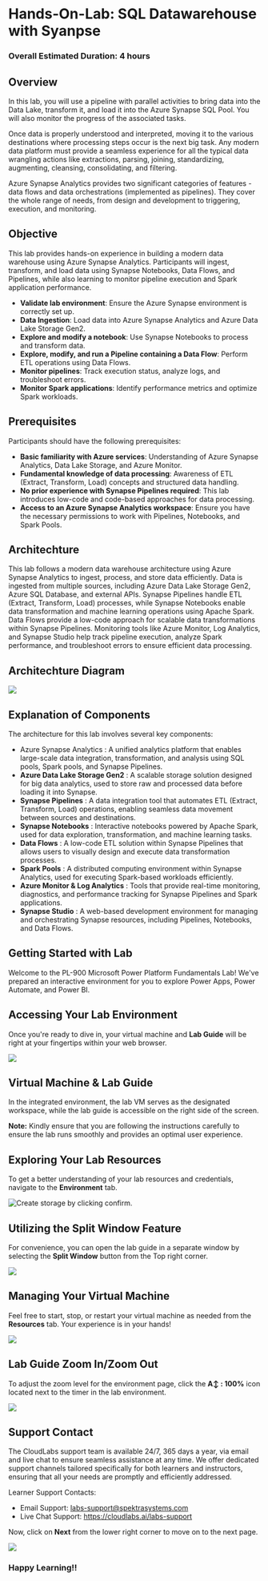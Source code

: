 # Hands-On-Lab: SQL Datawarehouse with Syanpse

### Overall Estimated Duration: 4 hours

## Overview

In this lab, you will use a pipeline with parallel activities to bring data into the Data Lake, transform it, and load it into the Azure Synapse SQL Pool. You will also monitor the progress of the associated tasks.

Once data is properly understood and interpreted, moving it to the various destinations where processing steps occur is the next big task. Any modern data platform must provide a seamless experience for all the typical data wrangling actions like extractions, parsing, joining, standardizing, augmenting, cleansing, consolidating, and filtering.

Azure Synapse Analytics provides two significant categories of features - data flows and data orchestrations (implemented as pipelines). They cover the whole range of needs, from design and development to triggering, execution, and monitoring.

## Objective

This lab provides hands-on experience in building a modern data warehouse using Azure Synapse Analytics. Participants will ingest, transform, and load data using Synapse Notebooks, Data Flows, and Pipelines, while also learning to monitor pipeline execution and Spark application performance.

- **Validate lab environment**: Ensure the Azure Synapse environment is correctly set up.
- **Data Ingestion**: Load data into Azure Synapse Analytics and Azure Data Lake Storage Gen2.
- **Explore and modify a notebook**: Use Synapse Notebooks to process and transform data.
- **Explore, modify, and run a Pipeline containing a Data Flow**: Perform ETL operations using Data Flows.
- **Monitor pipelines**: Track execution status, analyze logs, and troubleshoot errors.
- **Monitor Spark applications**: Identify performance metrics and optimize Spark workloads.
  
## Prerequisites

Participants should have the following prerequisites:

- **Basic familiarity with Azure services**: Understanding of Azure Synapse Analytics, Data Lake Storage, and Azure Monitor.
- **Fundamental knowledge of data processing**: Awareness of ETL (Extract, Transform, Load) concepts and structured data handling.
- **No prior experience with Synapse Pipelines required**: This lab introduces low-code and code-based approaches for data processing.
- **Access to an Azure Synapse Analytics workspace**: Ensure you have the necessary permissions to work with Pipelines, Notebooks, and Spark Pools.

## Architechture

This lab follows a modern data warehouse architecture using Azure Synapse Analytics to ingest, process, and store data efficiently. Data is ingested from multiple sources, including Azure Data Lake Storage Gen2, Azure SQL Database, and external APIs. Synapse Pipelines handle ETL (Extract, Transform, Load) processes, while Synapse Notebooks enable data transformation and machine learning operations using Apache Spark. Data Flows provide a low-code approach for scalable data transformations within Synapse Pipelines. Monitoring tools like Azure Monitor, Log Analytics, and Synapse Studio help track pipeline execution, analyze Spark performance, and troubleshoot errors to ensure efficient data processing.

## Architechture Diagram

![](media/finalarch.png)

## Explanation of Components

The architecture for this lab involves several key components:

- Azure Synapse Analytics : A unified analytics platform that enables large-scale data integration, transformation, and analysis using SQL pools, Spark pools, and Synapse Pipelines.
- **Azure Data Lake Storage Gen2** : A scalable storage solution designed for big data analytics, used to store raw and processed data before loading it into Synapse.
- **Synapse Pipelines** : A data integration tool that automates ETL (Extract, Transform, Load) operations, enabling seamless data movement between sources and destinations.
- **Synapse Notebooks** : Interactive notebooks powered by Apache Spark, used for data exploration, transformation, and machine learning tasks.
- **Data Flows** : A low-code ETL solution within Synapse Pipelines that allows users to visually design and execute data transformation processes.
- **Spark Pools** : A distributed computing environment within Synapse Analytics, used for executing Spark-based workloads efficiently.
- **Azure Monitor & Log Analytics** : Tools that provide real-time monitoring, diagnostics, and performance tracking for Synapse Pipelines and Spark applications.
- **Synapse Studio** : A web-based development environment for managing and orchestrating Synapse resources, including Pipelines, Notebooks, and Data Flows.
  
## Getting Started with Lab

Welcome to the PL-900 Microsoft Power Platform Fundamentals Lab! We've prepared an interactive environment for you to explore Power Apps, Power Automate, and Power BI. 

## Accessing Your Lab Environment
 
Once you're ready to dive in, your virtual machine and **Lab Guide** will be right at your fingertips within your web browser.

   ![](./media/i3.jpg)  

## Virtual Machine & Lab Guide

In the integrated environment, the lab VM serves as the designated workspace, while the lab guide is accessible on the right side of the screen.

**Note:** Kindly ensure that you are following the instructions carefully to ensure the lab runs smoothly and provides an optimal user experience.
 
## Exploring Your Lab Resources
 
To get a better understanding of your lab resources and credentials, navigate to the **Environment** tab.

   ![Create storage by clicking confirm.](./media/i4.jpg)
 
## Utilizing the Split Window Feature
 
For convenience, you can open the lab guide in a separate window by selecting the **Split Window** button from the Top right corner.
 
   ![](./media/i5.jpg)
 
## Managing Your Virtual Machine
 
Feel free to start, stop, or restart your virtual machine as needed from the **Resources** tab. Your experience is in your hands!
 
   ![](./media/i7.jpg)

## Lab Guide Zoom In/Zoom Out
 
To adjust the zoom level for the environment page, click the **A↕ : 100%** icon located next to the timer in the lab environment.

   ![](./media/zoomoutin.png)

## Support Contact
 
The CloudLabs support team is available 24/7, 365 days a year, via email and live chat to ensure seamless assistance at any time. We offer dedicated support channels tailored specifically for both learners and instructors, ensuring that all your needs are promptly and efficiently addressed.

Learner Support Contacts:
- Email Support: labs-support@spektrasystems.com
- Live Chat Support: https://cloudlabs.ai/labs-support

Now, click on **Next** from the lower right corner to move on to the next page.

![](./media/i8.jpg)

### Happy Learning!!
